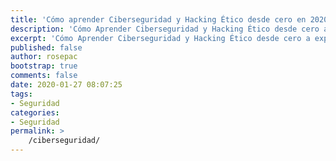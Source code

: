 ```yaml
---
title: 'Cómo aprender Ciberseguridad y Hacking Ético desde cero en 2020'
description: 'Cómo Aprender Ciberseguridad y Hacking Ético desde cero a experto en 2020, todo lo necesario para ayudarte a convertirte en un profesional.'
excerpt: 'Cómo Aprender Ciberseguridad y Hacking Ético desde cero a experto en 2020, todo lo necesario para ayudarte a convertirte en un profesional.'
published: false
author: rosepac
bootstrap: true
comments: false
date: 2020-01-27 08:07:25
tags:
- Seguridad
categories:
- Seguridad
permalink: >
    /ciberseguridad/
---
```

